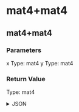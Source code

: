 # mat4+mat4

## mat4+mat4

### Parameters

x
  Type: mat4
y
  Type: mat4

### Return Value

  Type: mat4

<details><summary>JSON</summary>

```
{
  "Type": "mat4+mat4",
  "Name": "mat4+mat4",
  "Category": 1,
  "InputPins": [
    {
      "Connection": null,
      "Id": "x",
      "Type": "mat4"
    },
    {
      "Connection": null,
      "Id": "y",
      "Type": "mat4"
    }
  ],
  "OutputPins": [
    {
      "Id": "",
      "Type": "mat4"
    }
  ]
}
```

</details>

